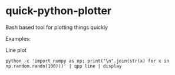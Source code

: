 # quick-python-plotter
Bash based tool for plotting things quickly

Examples:

Line plot
```
python -c 'import numpy as np; print("\n".join(str(x) for x in np.random.randn(100)))' | qpp line | display
```
